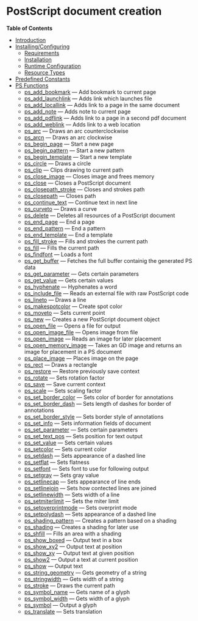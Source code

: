 PostScript document creation
============================

**Table of Contents**

-   [Introduction](/intro/ps.html)
-   [Installing/Configuring](/ps/setup.html)
    -   [Requirements](/ps/setup.html#Requirements)
    -   [Installation](/ps/setup.html#Installation)
    -   [Runtime Configuration](/ps/setup.html#Runtime%20Configuration)
    -   [Resource Types](/ps/setup.html#Resource%20Types)
-   [Predefined Constants](/ps/constants.html)
-   [PS Functions](/ref/ps.html)
    -   [ps\_add\_bookmark](/ref/ps.html#ps_add_bookmark) — Add bookmark
        to current page
    -   [ps\_add\_launchlink](/ref/ps.html#ps_add_launchlink) — Adds
        link which launches file
    -   [ps\_add\_locallink](/ref/ps.html#ps_add_locallink) — Adds link
        to a page in the same document
    -   [ps\_add\_note](/ref/ps.html#ps_add_note) — Adds note to current
        page
    -   [ps\_add\_pdflink](/ref/ps.html#ps_add_pdflink) — Adds link to a
        page in a second pdf document
    -   [ps\_add\_weblink](/ref/ps.html#ps_add_weblink) — Adds link to a
        web location
    -   [ps\_arc](/ref/ps.html#ps_arc) — Draws an arc counterclockwise
    -   [ps\_arcn](/ref/ps.html#ps_arcn) — Draws an arc clockwise
    -   [ps\_begin\_page](/ref/ps.html#ps_begin_page) — Start a new page
    -   [ps\_begin\_pattern](/ref/ps.html#ps_begin_pattern) — Start a
        new pattern
    -   [ps\_begin\_template](/ref/ps.html#ps_begin_template) — Start a
        new template
    -   [ps\_circle](/ref/ps.html#ps_circle) — Draws a circle
    -   [ps\_clip](/ref/ps.html#ps_clip) — Clips drawing to current path
    -   [ps\_close\_image](/ref/ps.html#ps_close_image) — Closes image
        and frees memory
    -   [ps\_close](/ref/ps.html#ps_close) — Closes a PostScript
        document
    -   [ps\_closepath\_stroke](/ref/ps.html#ps_closepath_stroke) —
        Closes and strokes path
    -   [ps\_closepath](/ref/ps.html#ps_closepath) — Closes path
    -   [ps\_continue\_text](/ref/ps.html#ps_continue_text) — Continue
        text in next line
    -   [ps\_curveto](/ref/ps.html#ps_curveto) — Draws a curve
    -   [ps\_delete](/ref/ps.html#ps_delete) — Deletes all resources of
        a PostScript document
    -   [ps\_end\_page](/ref/ps.html#ps_end_page) — End a page
    -   [ps\_end\_pattern](/ref/ps.html#ps_end_pattern) — End a pattern
    -   [ps\_end\_template](/ref/ps.html#ps_end_template) — End a
        template
    -   [ps\_fill\_stroke](/ref/ps.html#ps_fill_stroke) — Fills and
        strokes the current path
    -   [ps\_fill](/ref/ps.html#ps_fill) — Fills the current path
    -   [ps\_findfont](/ref/ps.html#ps_findfont) — Loads a font
    -   [ps\_get\_buffer](/ref/ps.html#ps_get_buffer) — Fetches the full
        buffer containig the generated PS data
    -   [ps\_get\_parameter](/ref/ps.html#ps_get_parameter) — Gets
        certain parameters
    -   [ps\_get\_value](/ref/ps.html#ps_get_value) — Gets certain
        values
    -   [ps\_hyphenate](/ref/ps.html#ps_hyphenate) — Hyphenates a word
    -   [ps\_include\_file](/ref/ps.html#ps_include_file) — Reads an
        external file with raw PostScript code
    -   [ps\_lineto](/ref/ps.html#ps_lineto) — Draws a line
    -   [ps\_makespotcolor](/ref/ps.html#ps_makespotcolor) — Create spot
        color
    -   [ps\_moveto](/ref/ps.html#ps_moveto) — Sets current point
    -   [ps\_new](/ref/ps.html#ps_new) — Creates a new PostScript
        document object
    -   [ps\_open\_file](/ref/ps.html#ps_open_file) — Opens a file for
        output
    -   [ps\_open\_image\_file](/ref/ps.html#ps_open_image_file) — Opens
        image from file
    -   [ps\_open\_image](/ref/ps.html#ps_open_image) — Reads an image
        for later placement
    -   [ps\_open\_memory\_image](/ref/ps.html#ps_open_memory_image) —
        Takes an GD image and returns an image for placement in a PS
        document
    -   [ps\_place\_image](/ref/ps.html#ps_place_image) — Places image
        on the page
    -   [ps\_rect](/ref/ps.html#ps_rect) — Draws a rectangle
    -   [ps\_restore](/ref/ps.html#ps_restore) — Restore previously save
        context
    -   [ps\_rotate](/ref/ps.html#ps_rotate) — Sets rotation factor
    -   [ps\_save](/ref/ps.html#ps_save) — Save current context
    -   [ps\_scale](/ref/ps.html#ps_scale) — Sets scaling factor
    -   [ps\_set\_border\_color](/ref/ps.html#ps_set_border_color) —
        Sets color of border for annotations
    -   [ps\_set\_border\_dash](/ref/ps.html#ps_set_border_dash) — Sets
        length of dashes for border of annotations
    -   [ps\_set\_border\_style](/ref/ps.html#ps_set_border_style) —
        Sets border style of annotations
    -   [ps\_set\_info](/ref/ps.html#ps_set_info) — Sets information
        fields of document
    -   [ps\_set\_parameter](/ref/ps.html#ps_set_parameter) — Sets
        certain parameters
    -   [ps\_set\_text\_pos](/ref/ps.html#ps_set_text_pos) — Sets
        position for text output
    -   [ps\_set\_value](/ref/ps.html#ps_set_value) — Sets certain
        values
    -   [ps\_setcolor](/ref/ps.html#ps_setcolor) — Sets current color
    -   [ps\_setdash](/ref/ps.html#ps_setdash) — Sets appearance of a
        dashed line
    -   [ps\_setflat](/ref/ps.html#ps_setflat) — Sets flatness
    -   [ps\_setfont](/ref/ps.html#ps_setfont) — Sets font to use for
        following output
    -   [ps\_setgray](/ref/ps.html#ps_setgray) — Sets gray value
    -   [ps\_setlinecap](/ref/ps.html#ps_setlinecap) — Sets appearance
        of line ends
    -   [ps\_setlinejoin](/ref/ps.html#ps_setlinejoin) — Sets how
        contected lines are joined
    -   [ps\_setlinewidth](/ref/ps.html#ps_setlinewidth) — Sets width of
        a line
    -   [ps\_setmiterlimit](/ref/ps.html#ps_setmiterlimit) — Sets the
        miter limit
    -   [ps\_setoverprintmode](/ref/ps.html#ps_setoverprintmode) — Sets
        overprint mode
    -   [ps\_setpolydash](/ref/ps.html#ps_setpolydash) — Sets appearance
        of a dashed line
    -   [ps\_shading\_pattern](/ref/ps.html#ps_shading_pattern) —
        Creates a pattern based on a shading
    -   [ps\_shading](/ref/ps.html#ps_shading) — Creates a shading for
        later use
    -   [ps\_shfill](/ref/ps.html#ps_shfill) — Fills an area with a
        shading
    -   [ps\_show\_boxed](/ref/ps.html#ps_show_boxed) — Output text in a
        box
    -   [ps\_show\_xy2](/ref/ps.html#ps_show_xy2) — Output text at
        position
    -   [ps\_show\_xy](/ref/ps.html#ps_show_xy) — Output text at given
        position
    -   [ps\_show2](/ref/ps.html#ps_show2) — Output a text at current
        position
    -   [ps\_show](/ref/ps.html#ps_show) — Output text
    -   [ps\_string\_geometry](/ref/ps.html#ps_string_geometry) — Gets
        geometry of a string
    -   [ps\_stringwidth](/ref/ps.html#ps_stringwidth) — Gets width of a
        string
    -   [ps\_stroke](/ref/ps.html#ps_stroke) — Draws the current path
    -   [ps\_symbol\_name](/ref/ps.html#ps_symbol_name) — Gets name of a
        glyph
    -   [ps\_symbol\_width](/ref/ps.html#ps_symbol_width) — Gets width
        of a glyph
    -   [ps\_symbol](/ref/ps.html#ps_symbol) — Output a glyph
    -   [ps\_translate](/ref/ps.html#ps_translate) — Sets translation

